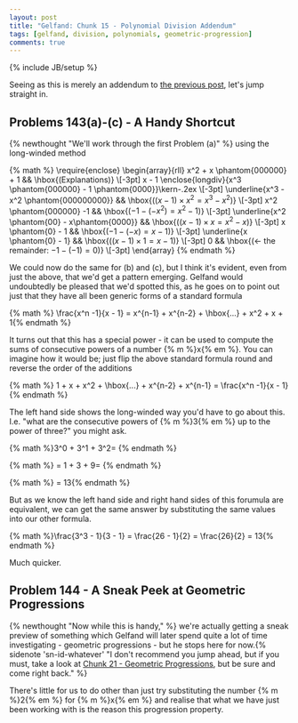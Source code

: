 ```yaml
---
layout: post
title: "Gelfand: Chunk 15 - Polynomial Division Addendum"
tags: [gelfand, division, polynomials, geometric-progression]
comments: true
---
```

{% include JB/setup %}

Seeing as this is merely an addendum to [the previous post](https://andrewharmellaw.github.io/2017/02/23/gelfands-algebra-chunk-14-polynomial-division-all-the-gory-details/), let's jump straight in.

## Problems 143(a)-(c) - A Handy Shortcut
{% newthought "We'll work through the first Problem (a)" %} using the long-winded method

{% math %}
\require{enclose}
\begin{array}{rll}
   x^2  + x \phantom{000000} + 1 && \hbox{(Explanations)} \\[-3pt]
   x - 1 \enclose{longdiv}{x^3 \phantom{000000} - 1 \phantom{0000}}\kern-.2ex \\[-3pt]
      \underline{x^3 - x^2 \phantom{000000000}} && \hbox{($(x - 1) \times x^2 = x^3 - x^2$)} \\[-3pt]
      x^2 \phantom{000000} -1 && \hbox{($-1 - (-x^2) = x^2 - 1$)} \\[-3pt]
      \underline{x^2 \phantom{00} - x\phantom{0000}} && \hbox{($(x - 1)\times x = x^2 - x$)} \\[-3pt]
      x \phantom{0} - 1  && \hbox{($-1 - (-x) = x - 1$)} \\[-3pt]
      \underline{x \phantom{0} - 1} && \hbox{($(x - 1) \times 1 = x - 1$)} \\[-3pt]
      0  && \hbox{($\leftarrow$ the remainder: $-1 - (-1) = 0$)} \\[-3pt]
  \end{array}
{% endmath %}

We could now do the same for (b) and (c), but I think it's evident, even from just the above, that we'd get a pattern emerging.  Gelfand would undoubtedly be pleased that we'd spotted this, as he goes on to point out just that they have all been generic forms of a standard formula

{% math %} \frac{x^n -1}{x - 1} = x^{n-1} + x^{n-2} + \hbox{...} + x^2 + x + 1{% endmath %}

It turns out that this has a special power - it can be used to compute the sums of consecutive powers of a number {% m %}x{% em %}.  You can imagine how it would be; just flip the above standard formula round and reverse the order of the additions

{% math %} 1 + x + x^2 + \hbox{...} + x^{n-2} + x^{n-1} = \frac{x^n -1}{x - 1}{% endmath %}

The left hand side shows the long-winded way you'd have to go about this. I.e. "what are the consecutive powers of {% m %}3{% em %} up to the power of three?" you might ask.

{% math %}3^0 + 3^1 + 3^2= {% endmath %}

{% math %} = 1 + 3 + 9= {% endmath %}

{% math %} = 13{% endmath %}

But as we know the left hand side and right hand sides of this forumula are equivalent, we can get the same answer by substituting the same values into our other formula.

{% math %}\frac{3^3 - 1}{3 - 1} = \frac{26 - 1}{2} = \frac{26}{2} = 13{% endmath %}

Much quicker.

## Problem 144 - A Sneak Peek at Geometric Progressions
{% newthought "Now while this is handy," %} we're actually getting a sneak preview of something which Gelfand will later spend quite a lot of time investigating - geometric progressions - but he stops here for now.{% sidenote 'sn-id-whatever' "I don't recommend you jump ahead, but if you must, take a look at [Chunk 21 - Geometric Progressions](https://andrewharmellaw.github.io/2017/03/21/gelfands-algebra-chunk-21-geometric-progressions/), but be sure and come right back." %}

There's little for us to do other than just try substituting the number {% m %}2{% em %} for {% m %}x{% em %} and realise that what we have just been working with is the reason this progression property. 
